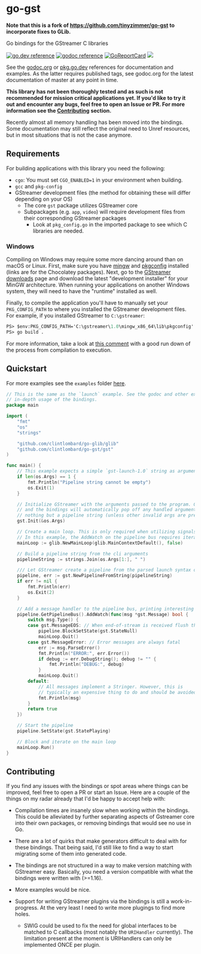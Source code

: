 # go-gst

**Note that this is a fork of https://github.com/tinyzimmer/go-gst to
incorporate fixes to GLib.**


Go bindings for the GStreamer C libraries

[![go.dev reference](https://img.shields.io/badge/go.dev-reference-007d9c?logo=go&logoColor=white&style=flat-rounded)](https://pkg.go.dev/github.com/clintlombard/go-gst)
[![godoc reference](https://img.shields.io/badge/godoc-reference-blue.svg)](https://godoc.org/github.com/clintlombard/go-gst)
[![GoReportCard](https://goreportcard.com/badge/github.com/nanomsg/mangos)](https://goreportcard.com/report/github.com/clintlombard/go-gst)
![](https://github.com/clintlombard/go-gst/workflows/Tests/badge.svg)

See the [godoc.org](https://godoc.org/github.com/clintlombard/go-gst) or [pkg.go.dev](https://pkg.go.dev/github.com/tinyzimmer/go-gst) references for documentation and examples.
As the latter requires published tags, see godoc.org for the latest documentation of master at any point in time.

**This library has not been thoroughly tested and as such is not recommended for mission critical applications yet. If you'd like to try it out and encounter any bugs, feel free to open an Issue or PR. For more information see the [Contributing](#contributing) section.**

Recently almost all memory handling has been moved into the bindings. Some documentation may still reflect the original need to Unref resources, but in most situations that is not the case anymore.

## Requirements

For building applications with this library you need the following:

 - `cgo`: You must set `CGO_ENABLED=1` in your environment when building.
 - `gcc` and `pkg-config`
 - GStreamer development files (the method for obtaining these will differ depending on your OS)
   - The core `gst` package utilizes GStreamer core
   - Subpackages (e.g. `app`, `video`) will require development files from their corresponding GStreamer packages
     - Look at `pkg_config.go` in the imported package to see which C libraries are needed.

### Windows

Compiling on Windows may require some more dancing around than on macOS or Linux.
First, make sure you have [mingw](https://chocolatey.org/packages/mingw) and [pkgconfig](https://chocolatey.org/packages/pkgconfiglite) installed (links are for the Chocolatey packages).
Next, go to the [GStreamer downloads](https://gstreamer.freedesktop.org/download/) page and download the latest "development installer" for your MinGW architecture. 
When running your applications on another Windows system, they will need to have the "runtime" installed as well.

Finally, to compile the application you'll have to manually set your `PKG_CONFIG_PATH` to where you installed the GStreamer development files.
For example, if you installed GStreamer to `C:\gstreamer`:

```ps
PS> $env:PKG_CONFIG_PATH='C:\gstreamer\1.0\mingw_x86_64\lib\pkgconfig'
PS> go build .
```

For more information, take a look at [this comment](https://github.com/clintlombard/go-gst/issues/3#issuecomment-760648278) with a good run down of the process from compilation to execution.

## Quickstart

For more examples see the `examples` folder [here](examples/).

```go
// This is the same as the `launch` example. See the godoc and other examples for more 
// in-depth usage of the bindings.
package main

import (
    "fmt"
    "os"
    "strings"

    "github.com/clintlombard/go-glib/glib"
    "github.com/clintlombard/go-gst/gst"
)

func main() {
    // This example expects a simple `gst-launch-1.0` string as arguments
    if len(os.Args) == 1 {
        fmt.Println("Pipeline string cannot be empty")
        os.Exit(1)
    }

    // Initialize GStreamer with the arguments passed to the program. Gstreamer
    // and the bindings will automatically pop off any handled arguments leaving
    // nothing but a pipeline string (unless other invalid args are present).
    gst.Init(&os.Args)

    // Create a main loop. This is only required when utilizing signals via the bindings.
    // In this example, the AddWatch on the pipeline bus requires iterating on the main loop.
    mainLoop := glib.NewMainLoop(glib.MainContextDefault(), false)

    // Build a pipeline string from the cli arguments
    pipelineString := strings.Join(os.Args[1:], " ")

    /// Let GStreamer create a pipeline from the parsed launch syntax on the cli.
    pipeline, err := gst.NewPipelineFromString(pipelineString)
    if err != nil {
        fmt.Println(err)
        os.Exit(2)
    }

    // Add a message handler to the pipeline bus, printing interesting information to the console.
    pipeline.GetPipelineBus().AddWatch(func(msg *gst.Message) bool {
        switch msg.Type() {
        case gst.MessageEOS: // When end-of-stream is received flush the pipeling and stop the main loop
            pipeline.BlockSetState(gst.StateNull)
            mainLoop.Quit()
        case gst.MessageError: // Error messages are always fatal
            err := msg.ParseError()
            fmt.Println("ERROR:", err.Error())
            if debug := err.DebugString(); debug != "" {
                fmt.Println("DEBUG:", debug)
            }
            mainLoop.Quit()
        default:
            // All messages implement a Stringer. However, this is
            // typically an expensive thing to do and should be avoided.
            fmt.Println(msg)
        }
        return true
    })

    // Start the pipeline
    pipeline.SetState(gst.StatePlaying)

    // Block and iterate on the main loop
    mainLoop.Run()
}
```

## Contributing

If you find any issues with the bindings or spot areas where things can be improved, feel free to open a PR or start an Issue. Here are a couple of the things on my radar already that I'd be happy to accept help with:

 - Compilation times are insanely slow when working within the bindings. This could be alleviated by further separating aspects of Gstreamer core into their own packages, or removing bindings that would see no use in Go.

 - There are a lot of quirks that make generators difficult to deal with for these bindings. That being said, I'd still like to find a way to start migrating some of them into generated code.

 - The bindings are not structured in a way to make version matching with GStreamer easy. Basically, you need a version compatible with what the bindings were written with (>=1.16).

 - More examples would be nice.

 - Support for writing GStreamer plugins via the bindings is still a work-in-progress. At the very least I need to write more plugings to find more holes. 

    - SWIG could be used to fix the need for global interfaces to be matched to C callbacks (most notably the `URIHandler` currently). The limitation present at the moment is URIHandlers can only be implemented ONCE per plugin.
